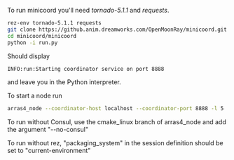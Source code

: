 To run minicoord you'll need *tornado-5.1.1* and *requests*.

```bash
rez-env tornado-5.1.1 requests
git clone https://github.anim.dreamworks.com/OpenMoonRay/minicoord.git
cd minicoord/minicoord
python -i run.py
```

Should display

```bash
INFO:run:Starting coordinator service on port 8888
```

and leave you in the Python interpreter.

To start a node run

```bash
arras4_node --coordinator-host localhost --coordinator-port 8888 -l 5
```

To run without Consul, use the cmake_linux branch of arras4_node and add the argument "--no-consul"

To run without rez, "packaging_system" in the session definition should be set to "current-environment"

